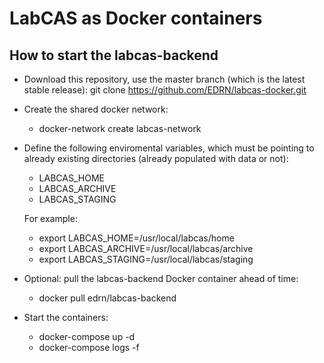 # LabCAS as Docker containers

## How to start the labcas-backend

* Download this repository, use the master branch (which is the latest stable release):
  git clone https://github.com/EDRN/labcas-docker.git
  
* Create the shared docker network:
  * docker-network create labcas-network

* Define the following enviromental variables, which must be pointing to already existing directories (already populated with data or not):
  * LABCAS_HOME
  * LABCAS_ARCHIVE
  * LABCAS_STAGING
  
  For example:
  * export LABCAS_HOME=/usr/local/labcas/home
  * export LABCAS_ARCHIVE=/usr/local/labcas/archive
  * export LABCAS_STAGING=/usr/local/labcas/staging

* Optional: pull the labcas-backend Docker container ahead of time:
  * docker pull edrn/labcas-backend

* Start the containers:
  * docker-compose up -d
  * docker-compose logs -f

